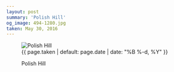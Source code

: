```yaml
---
layout: post
summary: 'Polish Hill'
og_image: 494-1280.jpg
taken: May 30, 2016
---
```


<figure class="post" data-src="{{ site.assets_url }}/{{ page.og_image }}">
<img alt="Polish Hill" sizes="(min-width: 700px) 50vw, calc(100vw - 2rem)" src="{{ site.assets_url }}/494-640.jpg" srcset="{{ site.assets_url }}/494-1280.jpg 1280w, {{ site.assets_url }}/494-960.jpg 960w, {{ site.assets_url }}/494-640.jpg 640w, {{ site.assets_url }}/494-320.jpg 320w"/>
<figcaption>
<time>{{ page.taken | default: page.date | date: "%B %-d, %Y" }}</time>
<p>Polish Hill</p>
</figcaption>
</figure>
